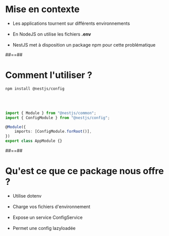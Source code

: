 # Mise en contexte

-   Les applications tournent sur différents environnements <br/><br/>
-   En NodeJS on utilise les fichiers **.env** <br/><br/>
-   NestJS met à disposition un package npm pour cette problématique

##==##

<!-- .slide: class="with-code inconsolata" -->

# Comment l'utiliser ?

```bash
npm install @nestjs/config
```

<!-- .element: class="big-code" -->

<br/><br/>

```typescript
import { Module } from "@nestjs/common";
import { ConfigModule } from "@nestjs/config";

@Module({
    imports: [ConfigModule.forRoot()],
})
export class AppModule {}
```

<!-- .element: class="medium-code" -->

##==##

# Qu'est ce que ce package nous offre ?

-   Utilise dotenv <br/><br/>
-   Charge vos fichiers d'environnement <br/><br/>
-   Expose un service ConfigService <br/><br/>
-   Permet une config lazyloadée
